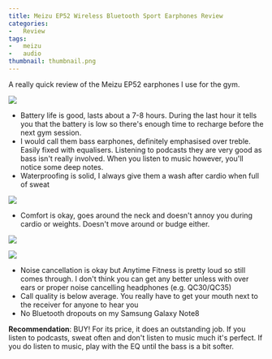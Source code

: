 ```yaml
---
title: Meizu EP52 Wireless Bluetooth Sport Earphones Review
categories:
-   Review
tags:
-   meizu
-   audio
thumbnail: thumbnail.png
---
```


A really quick review of the Meizu EP52 earphones I use for the gym.

<!-- more -->

![](/front.jpg)

-   Battery life is good, lasts about a 7-8 hours. During the last hour it tells you that the battery is low so there's enough time to recharge before the next gym session.
-   I would call them bass earphones, definitely emphasised over treble. Easily fixed with equalisers. Listening to podcasts they are very good as bass isn't really involved. When you listen to music however, you'll notice some deep notes.
-   Waterproofing is solid, I always give them a wash after cardio when full of sweat

![](/washing.jpg)

-   Comfort is okay, goes around the neck and doesn't annoy you during cardio or weights. Doesn't move around or budge either.

![](/side.jpg)

![](/back.jpg)

-   Noise cancellation is okay but Anytime Fitness is pretty loud so still comes through. I don't think you can get any better unless with over ears or proper noise cancelling headphones (e.g. QC30/QC35)
-   Call quality is below average. You really have to get your mouth next to the receiver for anyone to hear you
-   No Bluetooth dropouts on my Samsung Galaxy Note8

**Recommendation**: BUY! For its price, it does an outstanding job. If you listen to podcasts, sweat often and don't listen to music  much it's perfect. If you do listen to music, play with the EQ until the bass is a bit softer.
